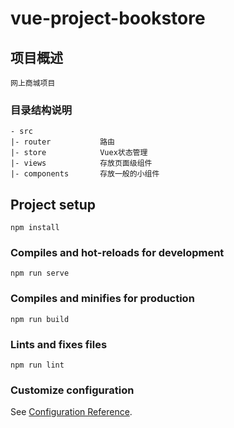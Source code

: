 # vue-project-bookstore

## 项目概述
    网上商城项目
### 目录结构说明
    - src
    |- router           路由
    |- store            Vuex状态管理
    |- views            存放页面级组件
    |- components       存放一般的小组件

## Project setup
```
npm install
```

### Compiles and hot-reloads for development
```
npm run serve
```

### Compiles and minifies for production
```
npm run build
```

### Lints and fixes files
```
npm run lint
```

### Customize configuration
See [Configuration Reference](https://cli.vuejs.org/config/).

